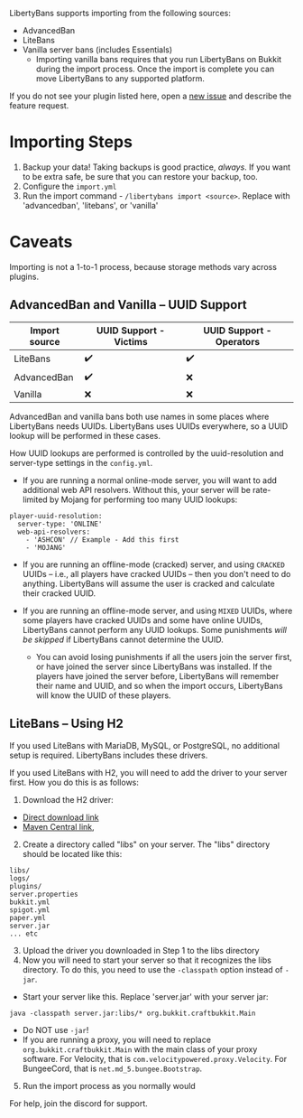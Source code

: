 LibertyBans supports importing from the following sources:

* AdvancedBan
* LiteBans
* Vanilla server bans (includes Essentials)
  * Importing vanilla bans requires that you run LibertyBans on Bukkit during the import process. Once the import is complete you can move LibertyBans to any supported platform.

If you do not see your plugin listed here, open a [new issue](https://github.com/A248/LibertyBans/issues) and describe the feature request.

# Importing Steps

1. Backup your data! Taking backups is good practice, *always*. If you want to be extra safe, be sure that you can restore your backup, too.
2. Configure the `import.yml`
2. Run the import command - `/libertybans import <source>`. Replace <source> with 'advancedban', 'litebans', or 'vanilla'

# Caveats

Importing is not a 1-to-1 process, because storage methods vary across plugins.

## AdvancedBan and Vanilla – UUID Support

| Import source  | UUID Support - Victims | UUID Support - Operators |
| -------------- | ---------------------- | ------------------------ |
| LiteBans       | ✔️ | ✔️ |
| AdvancedBan    | ✔️ | ❌ |
| Vanilla        | ❌ | ❌ |



AdvancedBan and vanilla bans both use names in some places where LibertyBans needs UUIDs. LibertyBans uses UUIDs everywhere, so a UUID lookup will be performed in these cases.

How UUID lookups are performed is controlled by the uuid-resolution and server-type settings in the `config.yml`. 

* If you are running a normal online-mode server, you will want to add additional web API resolvers. Without this, your server will be rate-limited by Mojang for performing too many UUID lookups:
```
player-uuid-resolution:
  server-type: 'ONLINE'
  web-api-resolvers:
    - 'ASHCON' // Example - Add this first
    - 'MOJANG' 
```

* If you are running an offline-mode (cracked) server, and using `CRACKED` UUIDs – i.e., all players have cracked UUIDs – then you don't need to do anything. LibertyBans will assume the user is cracked and calculate their cracked UUID.

* If you are running an offline-mode server, and using `MIXED` UUIDs, where some players have cracked UUIDs and some have online UUIDs, LibertyBans cannot perform any UUID lookups. Some punishments *will be skipped* if LibertyBans cannot determine the UUID.
  * You can avoid losing punishments if all the users join the server first, or have joined the server since LibertyBans was installed. If the players have joined the server before, LibertyBans will remember their name and UUID, and so when the import occurs, LibertyBans will know the UUID of these players.

## LiteBans – Using  H2

If you used LiteBans with MariaDB, MySQL, or PostgreSQL, no additional setup is required. LibertyBans includes these drivers.

If you used LiteBans with H2, you will need to add the driver to your server first. How you do this is as follows:

1. Download the H2 driver:
  * [Direct download link](https://repo1.maven.org/maven2/com/h2database/h2/1.4.199/h2-1.4.199.jar)
  * [Maven Central link](https://mvnrepository.com/artifact/com.h2database/h2/1.4.199),
2. Create a directory called "libs" on your server. The "libs" directory should be located like this:
```
libs/
logs/
plugins/
server.properties
bukkit.yml
spigot.yml
paper.yml
server.jar
... etc
```
3. Upload the driver you downloaded in Step 1 to the libs directory
4. Now you will need to start your server so that it recognizes the libs directory. To do this, you need to use the `-classpath` option instead of `-jar`.
  * Start your server like this. Replace 'server.jar' with your server jar:
```
java -classpath server.jar:libs/* org.bukkit.craftbukkit.Main
```
  * Do NOT use `-jar`!
  * If you are running a proxy, you will need to replace `org.bukkit.craftbukkit.Main` with the main class of your proxy software. For Velocity, that is `com.velocitypowered.proxy.Velocity`. For BungeeCord, that is `net.md_5.bungee.Bootstrap`.
5. Run the import process as you normally would

For help, join the discord for support.